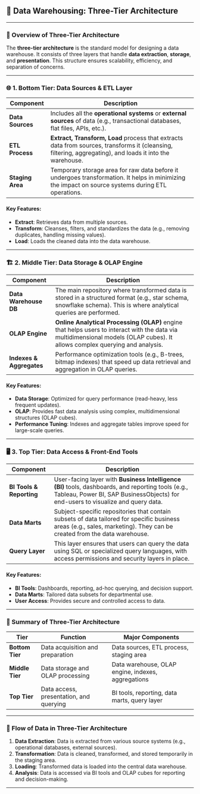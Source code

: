 ## 📘 Data Warehousing: Three-Tier Architecture 

---

### 🧱 Overview of Three-Tier Architecture

The **three-tier architecture** is the standard model for designing a data warehouse. It consists of three layers that handle **data extraction**, **storage**, and **presentation**. This structure ensures scalability, efficiency, and separation of concerns.

---

### 🌐 1. **Bottom Tier: Data Sources & ETL Layer**

| Component           | Description                                                                                                                                      |
|---------------------|--------------------------------------------------------------------------------------------------------------------------------------------------|
| **Data Sources**     | Includes all the **operational systems** or **external sources** of data (e.g., transactional databases, flat files, APIs, etc.). |
| **ETL Process**      | **Extract, Transform, Load** process that extracts data from sources, transforms it (cleansing, filtering, aggregating), and loads it into the warehouse. |
| **Staging Area**     | Temporary storage area for raw data before it undergoes transformation. It helps in minimizing the impact on source systems during ETL operations. |

#### Key Features:
- **Extract**: Retrieves data from multiple sources.
- **Transform**: Cleanses, filters, and standardizes the data (e.g., removing duplicates, handling missing values).
- **Load**: Loads the cleaned data into the data warehouse.

---

### 🏗️ 2. **Middle Tier: Data Storage & OLAP Engine**

| Component                | Description                                                                                                                                                          |
|--------------------------|----------------------------------------------------------------------------------------------------------------------------------------------------------------------|
| **Data Warehouse DB**    | The main repository where transformed data is stored in a structured format (e.g., star schema, snowflake schema). This is where analytical queries are performed. |
| **OLAP Engine**          | **Online Analytical Processing (OLAP)** engine that helps users to interact with the data via multidimensional models (OLAP cubes). It allows complex querying and analysis. |
| **Indexes & Aggregates** | Performance optimization tools (e.g., B-trees, bitmap indexes) that speed up data retrieval and aggregation in OLAP queries. |

#### Key Features:
- **Data Storage**: Optimized for query performance (read-heavy, less frequent updates).
- **OLAP**: Provides fast data analysis using complex, multidimensional structures (OLAP cubes).
- **Performance Tuning**: Indexes and aggregate tables improve speed for large-scale queries.

---

### 🖥️ 3. **Top Tier: Data Access & Front-End Tools**

| Component              | Description                                                                                                                                                           |
|------------------------|-----------------------------------------------------------------------------------------------------------------------------------------------------------------------|
| **BI Tools & Reporting**| User-facing layer with **Business Intelligence (BI)** tools, dashboards, and reporting tools (e.g., Tableau, Power BI, SAP BusinessObjects) for end-users to visualize and query data. |
| **Data Marts**          | Subject-specific repositories that contain subsets of data tailored for specific business areas (e.g., sales, marketing). They can be created from the data warehouse. |
| **Query Layer**         | This layer ensures that users can query the data using SQL or specialized query languages, with access permissions and security layers in place. |

#### Key Features:
- **BI Tools**: Dashboards, reporting, ad-hoc querying, and decision support.
- **Data Marts**: Tailored data subsets for departmental use.
- **User Access**: Provides secure and controlled access to data.

---

### 🧩 Summary of Three-Tier Architecture

| Tier             | Function                                   | Major Components            |
|------------------|--------------------------------------------|-----------------------------|
| **Bottom Tier**   | Data acquisition and preparation           | Data sources, ETL process, staging area |
| **Middle Tier**   | Data storage and OLAP processing           | Data warehouse, OLAP engine, indexes, aggregations |
| **Top Tier**      | Data access, presentation, and querying    | BI tools, reporting, data marts, query layer |

---

### 🔄 Flow of Data in Three-Tier Architecture

1. **Data Extraction**: Data is extracted from various source systems (e.g., operational databases, external sources).
2. **Transformation**: Data is cleaned, transformed, and stored temporarily in the staging area.
3. **Loading**: Transformed data is loaded into the central data warehouse.
4. **Analysis**: Data is accessed via BI tools and OLAP cubes for reporting and decision-making.

---
